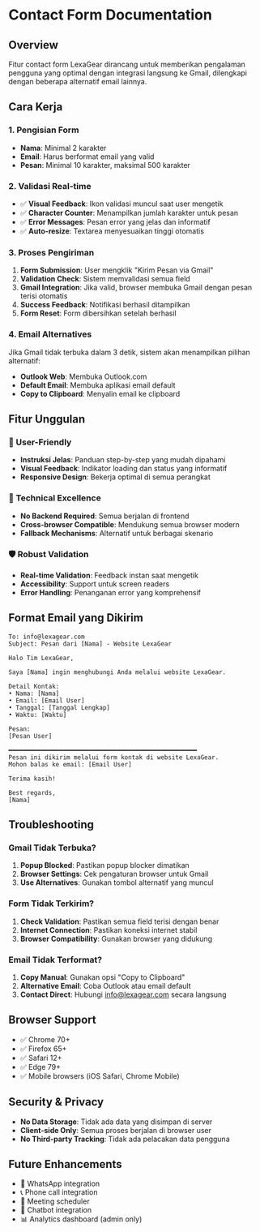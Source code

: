 # Contact Form Documentation

## Overview
Fitur contact form LexaGear dirancang untuk memberikan pengalaman pengguna yang optimal dengan integrasi langsung ke Gmail, dilengkapi dengan beberapa alternatif email lainnya.

## Cara Kerja

### 1. Pengisian Form
- **Nama**: Minimal 2 karakter
- **Email**: Harus berformat email yang valid
- **Pesan**: Minimal 10 karakter, maksimal 500 karakter

### 2. Validasi Real-time
- ✅ **Visual Feedback**: Ikon validasi muncul saat user mengetik
- ✅ **Character Counter**: Menampilkan jumlah karakter untuk pesan
- ✅ **Error Messages**: Pesan error yang jelas dan informatif
- ✅ **Auto-resize**: Textarea menyesuaikan tinggi otomatis

### 3. Proses Pengiriman
1. **Form Submission**: User mengklik "Kirim Pesan via Gmail"
2. **Validation Check**: Sistem memvalidasi semua field
3. **Gmail Integration**: Jika valid, browser membuka Gmail dengan pesan terisi otomatis
4. **Success Feedback**: Notifikasi berhasil ditampilkan
5. **Form Reset**: Form dibersihkan setelah berhasil

### 4. Email Alternatives
Jika Gmail tidak terbuka dalam 3 detik, sistem akan menampilkan pilihan alternatif:
- **Outlook Web**: Membuka Outlook.com
- **Default Email**: Membuka aplikasi email default
- **Copy to Clipboard**: Menyalin email ke clipboard

## Fitur Unggulan

### 🎯 User-Friendly
- **Instruksi Jelas**: Panduan step-by-step yang mudah dipahami
- **Visual Feedback**: Indikator loading dan status yang informatif
- **Responsive Design**: Bekerja optimal di semua perangkat

### 🔧 Technical Excellence
- **No Backend Required**: Semua berjalan di frontend
- **Cross-browser Compatible**: Mendukung semua browser modern
- **Fallback Mechanisms**: Alternatif untuk berbagai skenario

### 🛡️ Robust Validation
- **Real-time Validation**: Feedback instan saat mengetik
- **Accessibility**: Support untuk screen readers
- **Error Handling**: Penanganan error yang komprehensif

## Format Email yang Dikirim

```
To: info@lexagear.com
Subject: Pesan dari [Nama] - Website LexaGear

Halo Tim LexaGear,

Saya [Nama] ingin menghubungi Anda melalui website LexaGear.

Detail Kontak:
• Nama: [Nama]
• Email: [Email User]
• Tanggal: [Tanggal Lengkap]
• Waktu: [Waktu]

Pesan:
[Pesan User]

━━━━━━━━━━━━━━━━━━━━━━━━━━━━━━━━━━━━━━━━━━━━━━━━━━━━
Pesan ini dikirim melalui form kontak di website LexaGear.
Mohon balas ke email: [Email User]

Terima kasih!

Best regards,
[Nama]
```

## Troubleshooting

### Gmail Tidak Terbuka?
1. **Popup Blocked**: Pastikan popup blocker dimatikan
2. **Browser Settings**: Cek pengaturan browser untuk Gmail
3. **Use Alternatives**: Gunakan tombol alternatif yang muncul

### Form Tidak Terkirim?
1. **Check Validation**: Pastikan semua field terisi dengan benar
2. **Internet Connection**: Pastikan koneksi internet stabil
3. **Browser Compatibility**: Gunakan browser yang didukung

### Email Tidak Terformat?
1. **Copy Manual**: Gunakan opsi "Copy to Clipboard"
2. **Alternative Email**: Coba Outlook atau email default
3. **Contact Direct**: Hubungi info@lexagear.com secara langsung

## Browser Support
- ✅ Chrome 70+
- ✅ Firefox 65+
- ✅ Safari 12+
- ✅ Edge 79+
- ✅ Mobile browsers (iOS Safari, Chrome Mobile)

## Security & Privacy
- **No Data Storage**: Tidak ada data yang disimpan di server
- **Client-side Only**: Semua proses berjalan di browser user
- **No Third-party Tracking**: Tidak ada pelacakan data pengguna

## Future Enhancements
- 📧 WhatsApp integration
- 📞 Phone call integration
- 📅 Meeting scheduler
- 🤖 Chatbot integration
- 📊 Analytics dashboard (admin only)
